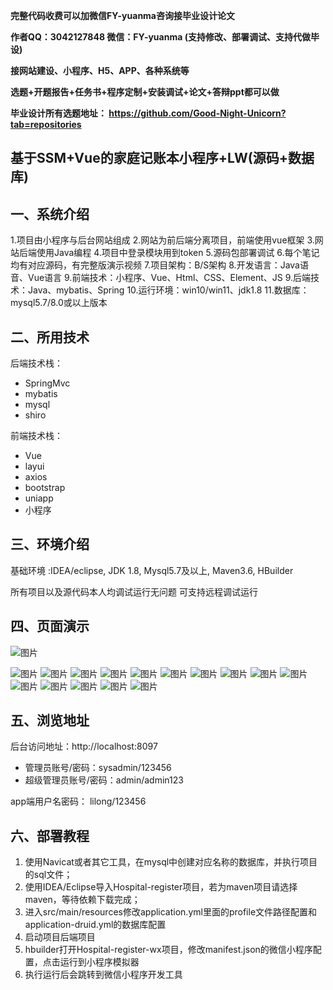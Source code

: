 
**完整代码收费可以加微信FY-yuanma咨询接毕业设计论文**

**作者QQ：3042127848 微信：FY-yuanma (支持修改、部署调试、支持代做毕设)**

**接网站建设、小程序、H5、APP、各种系统等**

**选题+开题报告+任务书+程序定制+安装调试+论文+答辩ppt都可以做**

**毕业设计所有选题地址： https://github.com/Good-Night-Unicorn?tab=repositories**

## 基于SSM+Vue的家庭记账本小程序+LW(源码+数据库)

## 一、系统介绍
1.项目由小程序与后台网站组成
2.网站为前后端分离项目，前端使用vue框架
3.网站后端使用Java编程
4.项目中登录模块用到token
5.源码包部署调试
6.每个笔记均有对应源码，有完整版演示视频
7.项目架构：B/S架构
8.开发语言：Java语音、Vue语言
9.前端技术：小程序、Vue、Html、CSS、Element、JS
9.后端技术：Java、mybatis、Spring
10.运行环境：win10/win11、jdk1.8
11.数据库：mysql5.7/8.0或以上版本
## 二、所用技术

后端技术栈：

- SpringMvc
- mybatis
- mysql
- shiro


前端技术栈：
- Vue
- layui
- axios
- bootstrap
- uniapp
- 小程序

## 三、环境介绍

基础环境 :IDEA/eclipse, JDK 1.8, Mysql5.7及以上, Maven3.6, HBuilder

所有项目以及源代码本人均调试运行无问题 可支持远程调试运行

## 四、页面演示
![图片](https://github.com/user-attachments/assets/16b9d5c2-66af-4373-9ac1-7af4dd732f26)

![图片](https://github.com/user-attachments/assets/b16e3bc7-d7b8-4a9f-a9e3-ab3f669eed28)
![图片](https://github.com/user-attachments/assets/e821eadf-d361-43ae-a1cd-835f95d9e2b6)
![图片](https://github.com/user-attachments/assets/fb4beb2e-ff0c-45f9-91f2-65d96ebf65d8)
![图片](https://github.com/user-attachments/assets/1e803f52-e46c-4c6f-ae17-c4cf1b6d522b)
![图片](https://github.com/user-attachments/assets/bf4f3741-cdce-4cb5-afdd-88dea0b789d0)
![图片](https://github.com/user-attachments/assets/beb3d8af-c977-4b36-a124-d42f2cfef8cf)
![图片](https://github.com/user-attachments/assets/2760f26b-a33f-41b1-89a3-01b8947752c5)
![图片](https://github.com/user-attachments/assets/1cdd8de6-41ca-4e18-992a-cbe033f46811)
![图片](https://github.com/user-attachments/assets/4a52f817-7198-47ae-853f-d57c8ae9c700)
![图片](https://github.com/user-attachments/assets/21ff808a-fb7b-4531-ad13-439bb0c374f6)
![图片](https://github.com/user-attachments/assets/8b60260a-688a-4c30-ae9c-e602c46a9fbb)
![图片](https://github.com/user-attachments/assets/f343cd3d-f4af-447c-8e9d-f4c921e09bc7)
![图片](https://github.com/user-attachments/assets/feb969e6-fbb8-4640-acfe-0041510481df)
![图片](https://github.com/user-attachments/assets/a40a9998-5612-4532-ba73-0e5a2f5273c0)
![图片](https://github.com/user-attachments/assets/afba35b8-9c8a-410c-bd35-bd337eb98d4c)

## 五、浏览地址

后台访问地址：http://localhost:8097
- 管理员账号/密码：sysadmin/123456
- 超级管理员账号/密码：admin/admin123

app端用户名密码：
lilong/123456

## 六、部署教程

1. 使用Navicat或者其它工具，在mysql中创建对应名称的数据库，并执行项目的sql文件；
2. 使用IDEA/Eclipse导入Hospital-register项目，若为maven项目请选择maven，等待依赖下载完成；
3. 进入src/main/resources修改application.yml里面的profile文件路径配置和application-druid.yml的数据库配置
4. 启动项目后端项目
5. hbuilder打开Hospital-register-wx项目，修改manifest.json的微信小程序配置，点击运行到小程序模拟器
6. 执行运行后会跳转到微信小程序开发工具
